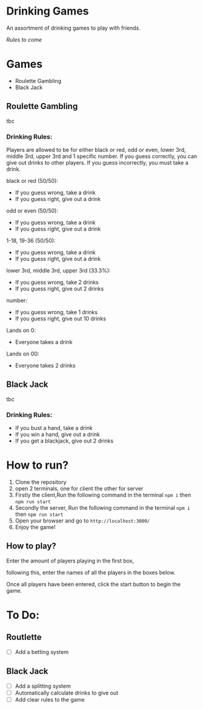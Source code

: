 # Drinking Games

An assortment of drinking games to play with friends.

*Rules to come*

# Games

- Roulette Gambling
- Black Jack

## Roulette Gambling
tbc

### Drinking Rules:

Players are allowed to be for either black or red, odd or even, lower 3rd, middle 3rd, upper 3rd and 1 specific number. If you guess correctly, you can give out drinks to other players. If you guess incorrectly, you must take a drink.

black or red (50/50):
- If you guess wrong, take a drink
- If you guess right, give out a drink

odd or even (50/50):
- If you guess wrong, take a drink
- If you guess right, give out a drink

1-18, 19-36 (50/50):
- If you guess wrong, take a drink
- If you guess right, give out a drink

lower 3rd, middle 3rd, upper 3rd (33.3%):
- If you guess wrong, take 2 drinks
- If you guess right, give out 2 drinks

number:
- If you guess wrong, take 1 drinks
- If you guess right, give out 10 drinks

Lands on 0:
- Everyone takes a drink

Lands on 00:
- Everyone takes 2 drinks

## Black Jack
tbc

### Drinking Rules:

- If you bust a hand, take a drink
- If you win a hand, give out a drink
- If you get a blackjack, give out 2 drinks

# How to run?

1. Clone the repository
2. open 2 terminals, one for client the other for server 
3. Firstly the client,Run the following command in the terminal `npm i` then `npm run start`
4. Secondly the server, Run the following command in the terminal `npm i` then `npm run start`
5. Open your browser and go to `http://localhost:3000/`
6. Enjoy the game!


## How to play?

Enter the amount of players playing in the first box,

following this, enter the names of all the players in the boxes below.

Once all players have been entered, click the start button to begin the game.

# To Do:

## Routlette

- [ ] Add a betting system

## Black Jack
- [ ] Add a splitting system
- [ ] Automatically calculate drinks to give out
- [ ] Add clear rules to the game
